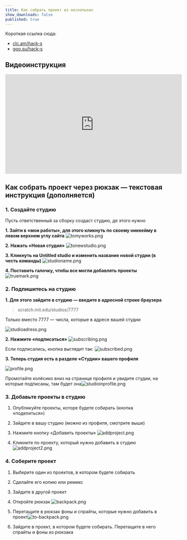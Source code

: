 ```yaml
---
title: Как собрать проект из нескольких
show_downloads: false
published: true
---
```


Короткая ссылка сюда:

- [clc.am/hack-s](https://clc.am/hack-s)
- [goo.su/hack-s](https://goo.su/hack-s)

##  Видеоинструкция

<iframe width="560" height="315" src="https://www.youtube.com/embed/97Sl9NmaSm0" title="YouTube video player" frameborder="0" allow="accelerometer; autoplay; clipboard-write; encrypted-media; gyroscope; picture-in-picture" allowfullscreen></iframe>

## Как собрать проект через рюкзак — текстовая инструкция (дополняется)

### 1. Создайте студию

Пусть ответственный за сборку создаст студию, дя этого нужно


**1. Зайти в «мои работы», для этого кликнуть по своему никнейму в левом верхнем углу сайта** ![tomyworks.png]({{site.baseurl}}/share/tomyworks.png)



**2. Нажать «Новая студия»** ![tonewstudio.png]({{site.baseurl}}/share/tonewstudio.png)



**3. Кликнуть на Untitled studio и изменить название новой студии (в честь команды)** ![studioname.png]({{site.baseurl}}/share/studioname.png)



**4. Поставить галочку, чтобы все могли добавлять проекты** ![truemark.png]({{site.baseurl}}/share/truemark.png)



### 2. Подпишитесь на студию

**1. Для этого зайдите в студию — введите в адресной строке браузера** 

> scratch.mit.edu/studios/7777

Только вместо 7777 — числа, которые в адресе вашей студии

![studioadress.png]({{site.baseurl}}/share/studioadress.png)



**2. Нажмите «подписаться»**
![subscribing.png]({{site.baseurl}}/share/subscribing.png)

Если подписались, кнопка выглядит так:
![subscribed.png]({{site.baseurl}}/share/subscribed.png)


**3. Теперь студия есть в разделе «Студии» вашего профиля**

![profile.png]({{site.baseurl}}/share/profile.png)

Промотайте колёсико вниз на странице профиля и увидите студии, на которые подписаны, там будет она![studioinprofile.png]({{site.baseurl}}/share/studioinprofile.png)


### 3. Добавьте проекты в студию

1. Опубликуйте проекты, которе будете собирать (кнопка «поделиться»)
2. Зайдите в вашу студию (можно из профиля, смотрите выше)
3. Нажмите кнопку «Добавить проекты» ![addproject.png]({{site.baseurl}}/share/addproject.png)

4. Кликните по проекту, который нужно добавить в студию
![addproject2.png]({{site.baseurl}}/share/addproject2.png)


### 4. Соберите проект

1. Выберите один из проектов, в котором будете собирать
1. Сделайте его копию или ремикс
1. Зайдите в другой проект
1. Откройте рюкзак 	![backpack.png]({{site.baseurl}}/share/backpack.png)

1. Перетащите в рюкзак фоны и спрайты, которые нужно добавить в проект![to-backpack.png]({{site.baseurl}}/share/to-backpack.png)


1. Зайдите в проект, в котором будете собирать. Перетащите в него спрайты и фоны из рюкзака

